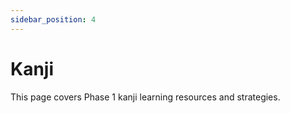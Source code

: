 ```yaml
---
sidebar_position: 4
---
```


# Kanji

This page covers Phase 1 kanji learning resources and strategies.
